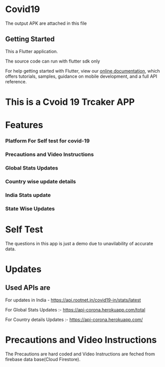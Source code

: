 # Covid19

The output APK are attached in this file

## Getting Started


This a Flutter application.

The source code can run with flutter sdk only

For help getting started with Flutter, view our
[online documentation](https://flutter.dev/docs), which offers tutorials,
samples, guidance on mobile development, and a full API reference.


# This is a Cvoid 19 Trcaker APP

# Features

### Platform For Self test for covid-19

### Precautions and Video Instructions

### Global Stats Updates

### Country wise update details

### India Stats update

### State Wise Updates


# Self Test
 
 The questions in this app is just a demo due to unavilability of accurate data.

# Updates

## Used APIs are

For updates in India - https://api.rootnet.in/covid19-in/stats/latest

For Global Stats Updates :- https://api-corona.herokuapp.com/total

For Country details Updates :- https://api-corona.herokuapp.com/


 # Precautions and Video Instructions
 
 The Precautions are hard coded  and Video Instructions are feched from firebase data base(Cloud Firestore).
 
 
